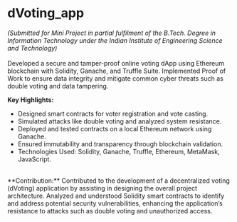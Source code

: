# dVoting_app
*(Submitted for Mini Project in partial fulfilment of the B.Tech. Degree  in Information Technology under the Indian Institute of Engineering  Science and Technology)* <br>
<br>
Developed a secure and tamper-proof online voting dApp using Ethereum blockchain with Solidity, Ganache, and Truffle Suite. Implemented Proof of Work to ensure data integrity and mitigate common cyber threats such as double voting and data tampering.

**Key Highlights:**
- Designed smart contracts for voter registration and vote casting.
- Simulated attacks like double voting and analyzed system resistance.
- Deployed and tested contracts on a local Ethereum network using Ganache.
- Ensured immutability and transparency through blockchain validation.
- Technologies Used: Solidity, Ganache, Truffle, Ethereum, MetaMask, JavaScript.
<br>
**Contribution:**
Contributed to the development of a decentralized voting (dVoting) application by assisting in designing the overall project architecture. Analyzed and understood Solidity smart contracts to identify and address potential security vulnerabilities, enhancing the application’s resistance to attacks such as double voting and unauthorized access.
